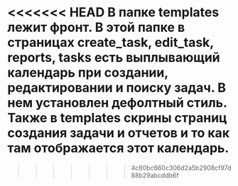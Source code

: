 <<<<<<< HEAD
В папке templates лежит фронт. В этой папке в страницах create_task, edit_task, reports, tasks есть выплывающий календарь при создании, редактировании и поиску задач. В нем установлен дефолтный стиль. Также в templates скрины страниц создания задачи и отчетов и то как там отображается этот календарь.
=======

>>>>>>> 4c80bc660c306d2a5b2908cf97d88b29abcddb6f

